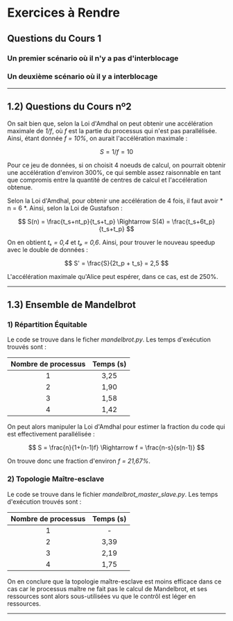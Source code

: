 # Exercices à Rendre

## Questions du Cours 1

### Un premier scénario où il n'y a pas d'interblocage 

### Un deuxième scénario où il y a interblocage

---

## 1.2) Questions du Cours nº2

On sait bien que, selon la Loi d'Amdhal on peut obtenir une accélération maximale de *1/f*, où *f* est la partie du processus qui n'est pas parallélisée. Ainsi, étant donnée *f = 10%*, on aurait l'accélération maximale :

$$ S = 1/f = 10 $$

Pour ce jeu de données, si on choisit 4 noeuds de calcul, on pourrait obtenir une accélération d'environ 300%, ce qui semble assez raisonnable en tant que compromis entre la quantité de centres de calcul et l'accélération obtenue.

Selon la Loi d'Amdhal, pour obtenir une accélération de 4 fois, il faut avoir * n = 6 *. Ainsi, selon la Loi de Gustafson : 

$$ S(n) = \frac{t_s+nt_p}{t_s+t_p} \Rightarrow S(4) = \frac{t_s+6t_p}{t_s+t_p} $$

On en obtient *tₛ = 0,4* et *tₚ = 0,6*. Ainsi, pour trouver le nouveau speedup avec le double de données :

$$ S' = \frac{S}{2t_p + t_s} = 2,5 $$

L'accélération maximale qu'Alice peut espérer, dans ce cas, est de 250%.

---

## 1.3) Ensemble de Mandelbrot

### 1) Répartition Équitable

Le code se trouve dans le ficher *mandelbrot.py*. Les temps d'exécution trouvés sont : 

| Nombre de processus 	| Temps (s) 	|
|:---:	|:---:	|
| 1 	| 3,25 	|
| 2 	| 1,90 	|
| 3 	| 1,58 	|
| 4 	| 1,42 	|

On peut alors manipuler la Loi d'Amdhal pour estimer la fraction du code qui est effectivement parallélisée :

$$  S = \frac{n}{1+(n-1)f} \Rightarrow  f = \frac{n-s}{s(n-1)}  $$

On trouve donc une fraction d'environ *f = 21,67%*.

### 2) Topologie Maître-esclave

Le code se trouve dans le fichier *mandelbrot_master_slave.py*. Les temps d'exécution trouvés sont : 

| Nombre de processus 	| Temps (s) 	|
|:---:	|:---:	|
| 1 	|  -    |
| 2 	| 3,39  |
| 3 	| 2,19  |
| 4 	| 1,75  |

On en conclure que la topologie maître-esclave est moins efficace dans ce cas car le processus maître ne fait pas le calcul de Mandelbrot, et ses ressources sont alors sous-utilisées vu que le contrôl est léger en ressources.

---
